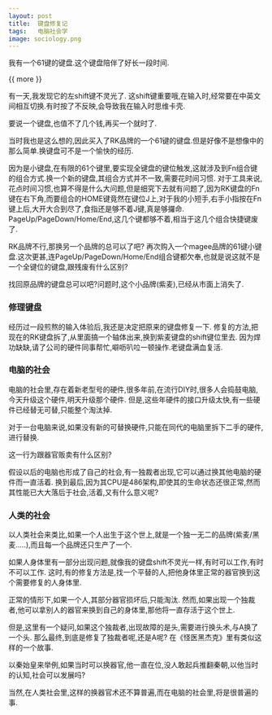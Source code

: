 ```yaml
---
layout: post
title:  键盘修复记
tags:   电脑社会学
image: sociology.png
---
```


我有一个61键的键盘.这个键盘陪伴了好长一段时间.

{{ more }}

有一天,我发现它的左shift键不灵光了.
这shift键重要哦,在输入时,经常要在中英文间相互切换.有时按了不反映,会导致我在输入时思维卡壳.

要说一个键盘,也值不了几个钱,再买一个就时了. 

当时我也是这么想的,因此买入了RK品牌的一个61键的键盘.但是好像不是想像中的那么简单.换键盘可不是一个愉快的经历.

因为是小键盘,在有限的61个键里,要实现全键盘的键位触发,这就涉及到Fn组合键的组合方式.换一个新的键盘,其组合方式并不一致,需要花时间习惯.
对于工具来说,花点时间习惯,也算不得是什么大问题,但是细究下去就有问题了,因为RK键盘的Fn键在右下角,而要组合的HOME键竟然在键位J上,对于我的小短手,右手小指按在Fn键上后,大开大合到尽了,食指还是够不着J键,真是够攞命.
PageUp/PageDown/Home/End,这几个键都够不着,相当于这几个组合快捷键废了.

RK品牌不行,那换另一个品牌的总可以了吧?
再次购入一个magee品牌的61键小键盘.这次更甚,连PageUp/PageDown/Home/End组合键都欠奉,也就是说这就不是一个全键位的键盘,跟残废有什么区别?

找回原品牌的键盘总可以吧?问题时,这个小品牌(紫麦),已经从市面上消失了.


### 修理键盘

经历过一段煎熬的输入体验后,我还是决定把原来的键盘修复一下.
修复的方法,把现在的RK键盘拆了,从里面搞一个轴体出来,换到紫麦键盘的shift键位里去.
因为焊功缺缺,请了公司的硬件同事帮忙,噼呖叭㕸一顿操作.老键盘满血复活.

### 电脑的社会
电脑的社会里,存在着新老型号的硬件,很多年前,在流行DIY时,很多人会捣鼓电脑,今天升级这个硬件,明天升级那个硬件.
但是,这些年硬件的接口升级太快,有一些硬件已经替无可替,只能整个淘汰掉.

对于一台电脑来说,如果没有新的可替换硬件,只能在同代的电脑里拆下二手的硬件,进行替换.

这一行为跟器官贩卖有什么区别?

假设以后的电脑也形成了自己的社会,有一独裁者出现,它可以通过换其他电脑的硬件而一直活着.
换到最后,因为其CPU是486架构,即使其的生命状态还很正常,然而其性能已大大落后于社会,活着,又有什么意义呢?

### 人类的社会

以人类社会来类比,如果一个人出生于这个世上,就是一个独一无二的品牌(紫麦/黑麦.....),而且每一个品牌还只生产了一个.

如果人身体里有一部分出现问题,就像我的键盘shift不灵光一样,有时可以工作,有时不可以工作.
这时,有的修复方法是,找一个平替的人,把他身体里正常的器官换到这个需要修复的人身体里.

正常的情形下,如果一个人,其部分器官损坏后,只能淘汰.
然而,如果出现一个独裁者,他可以拿别人的器官来换到自己的身体里,那他将一直存活于这个世上.

但是,这里有一个疑问,如果这个独裁者,出现故障的是头,需要进行换头术,与A换了一个头.
那么最终,到底是修复了独裁者呢,还是A呢?
在《怪医黑杰克》里有类似这样的一个故事.

以秦始皇来举例,如果当时可以换器官,他一直在位,没人敢起兵推翻秦朝,以他当时的认知,社会可以发展吗?

当然,在人类社会里,这样的换器官术还不算普遍,而在电脑的社会里,将是很普遍的事.



